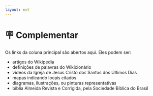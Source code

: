 ```yaml
---
layout: ext
---
```


# 🪧 Complementar

Os links da coluna principal são abertos aqui. Eles podem ser:

- artigos do Wikipedia
- definições de palavras do Wikicionário
- vídeos da Igreja de Jesus Cristo dos Santos dos Últimos Dias
- mapas indicando locais citados
- diagramas, ilustrações, ou pinturas representativas
- bíblia Almeida Revista e Corrigida, pela Sociedade Bíblica do Brasil
